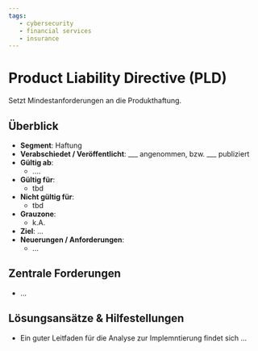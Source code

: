 ```yaml
---
tags:
   - cybersecurity
   - financial services
   - insurance
---
```


# Product Liability Directive (PLD)

Setzt Mindestanforderungen an die Produkthaftung.

## Überblick

* **Segment**: Haftung
* **Verabschiedet / Veröffentlicht**: ___ angenommen, bzw. ___ publiziert
* **Gültig ab**:
  * ....
* **Gültig für**:
  * tbd
* **Nicht gültig für**:
  * tbd
* **Grauzone**:
  * k.A.
* **Ziel**:
  ...
* **Neuerungen / Anforderungen**:
  * ...



## Zentrale Forderungen

* ...



## Lösungsansätze & Hilfestellungen

* Ein guter Leitfaden für die Analyse zur Implemntierung findet sich ...
